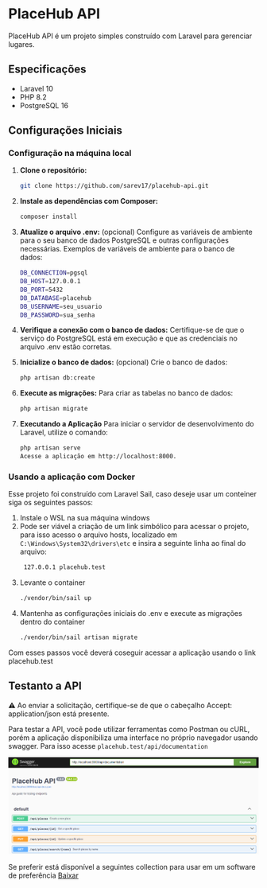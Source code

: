 # PlaceHub API

PlaceHub API é um projeto simples construído com Laravel para gerenciar lugares.

## Especificações

- Laravel 10
- PHP 8.2
- PostgreSQL 16

## Configurações Iniciais
### Configuração na máquina local
1. **Clone o repositório:**
   ```sh
   git clone https://github.com/sarev17/placehub-api.git

2. **Instale as dependências com Composer:**
   ```sh
   composer install

3. **Atualize o arquivo .env:** (opcional)
    Configure as variáveis de ambiente para o seu banco de dados PostgreSQL e outras configurações necessárias.
    Exemplos de variáveis de ambiente para o banco de dados:
    ```sh
    DB_CONNECTION=pgsql
    DB_HOST=127.0.0.1
    DB_PORT=5432
    DB_DATABASE=placehub
    DB_USERNAME=seu_usuario
    DB_PASSWORD=sua_senha

4. **Verifique a conexão com o banco de dados:**
    Certifique-se de que o serviço do PostgreSQL está em execução e que as credenciais no arquivo .env estão corretas.

5. **Inicialize o banco de dados:** (opcional)
    Crie o banco de dados:
    ```sh
    php artisan db:create

6. **Execute as migrações:**
    Para criar as tabelas no banco de dados:
    ```sh
    php artisan migrate


7. **Executando a Aplicação**
    Para iniciar o servidor de desenvolvimento do Laravel, utilize o comando:
    ```sh
    php artisan serve
    Acesse a aplicação em http://localhost:8000.

### Usando a aplicação com Docker
Esse projeto foi construído com Laravel Sail, caso deseje usar um conteiner siga os seguintes passos:
1. Instale o WSL na sua máquina windows
2. Pode ser viável a criação de um link simbólico para acessar o projeto, para isso acesso o arquivo hosts, localizado em ``C:\Windows\System32\drivers\etc`` e insira a seguinte linha ao final do arquivo:
   ```sh
    127.0.0.1 placehub.test
    ```
3. Levante o container
   ```sh
   ./vendor/bin/sail up
   ```
4. Mantenha as configurações iniciais do .env e execute as migrações dentro do container
   ```sh
   ./vendor/bin/sail artisan migrate
   ```
Com esses passos você deverá coseguir acessar a aplicação usando o link placehub.test
 
 ## Testanto a API
 
⚠ Ao enviar a solicitação, certifique-se de que o cabeçalho Accept: application/json está presente. 
 
 Para testar a API, você pode utilizar ferramentas como Postman ou cURL, porém a aplicação disponibiliza uma interface no próprio navegador usando swagger.
 Para isso acesse ``placehub.test/api/documentation``

 <img src="https://github.com/sarev17/placehub-api/blob/main/public/images/Captura%20de%20tela%202024-08-01%20000841.png"></img>

Se preferir está disponível a seguintes collection para usar em um software de preferência [Baixar](https://github.com/sarev17/placehub-test/blob/main/public/files/Insomnia_2024-08-01.json)
 
